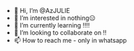 - 👋 Hi, I’m @AzJULIE
- 👀 I’m interested in nothing😑
- 🌱 I’m currently learning ‼️‼️
- 💞️ I’m looking to collaborate on ‼️
- 📫 How to reach me - only in whatsapp

<!---
AzJULIE/AzJULIE is a ✨ special ✨ repository because its `README.md` (this file) appears on your GitHub profile.
You can click the Preview link to take a look at your changes.
--->
